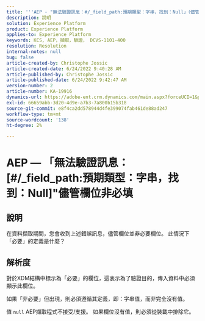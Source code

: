 ```yaml
---
title: '''AEP - "無法驗證訊息：#/_field_path:預期類型：字串，找到：Null」（儘管非必填欄位）'
description: 說明
solution: Experience Platform
product: Experience Platform
applies-to: Experience Platform
keywords: KCS, AEP，擷取，驗證， DCVS-1101-400
resolution: Resolution
internal-notes: null
bug: false
article-created-by: Christophe Jossic
article-created-date: 6/24/2022 9:40:28 AM
article-published-by: Christophe Jossic
article-published-date: 6/24/2022 9:42:47 AM
version-number: 2
article-number: KA-19916
dynamics-url: https://adobe-ent.crm.dynamics.com/main.aspx?forceUCI=1&pagetype=entityrecord&etn=knowledgearticle&id=93e32fab-a1f3-ec11-bb3d-6045bd01565f
exl-id: 66659abb-3d20-4d9e-a7b3-7a800b15b318
source-git-commit: e8f4ca2dd578944d4fe399074fab461de88ad247
workflow-type: tm+mt
source-wordcount: '138'
ht-degree: 2%

---
```


# AEP — 「無法驗證訊息： [#/_field_path:預期類型：字串，找到：Null]&quot;儘管欄位非必填

## 說明

在資料擷取期間，您會收到上述錯誤訊息，儘管欄位並非必要欄位。 此情況下「必要」的定義是什麼？

## 解析度


對於XDM結構中標示為「必要」的欄位，這表示為了驗證目的，傳入資料中必須顯示此欄位。

如果「非必要」但出現，則必須遵循其定義，即：字串值，而非完全沒有值。



值 `null` AEP擷取程式不接受/支援。 如果欄位沒有值，則必須從裝載中排除它。
